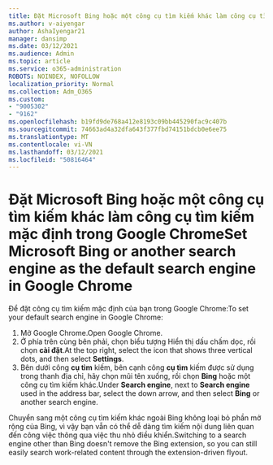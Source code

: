 ```yaml
---
title: Đặt Microsoft Bing hoặc một công cụ tìm kiếm khác làm công cụ tìm kiếm mặc định trong Google Chrome
ms.author: v-aiyengar
author: AshaIyengar21
manager: dansimp
ms.date: 03/12/2021
ms.audience: Admin
ms.topic: article
ms.service: o365-administration
ROBOTS: NOINDEX, NOFOLLOW
localization_priority: Normal
ms.collection: Adm_O365
ms.custom:
- "9005302"
- "9162"
ms.openlocfilehash: b19fd9de768a412e8193c09bb445290fac9c407b
ms.sourcegitcommit: 74663ad4a32dfa643f377fbd74151bdcb0e6ee75
ms.translationtype: MT
ms.contentlocale: vi-VN
ms.lasthandoff: 03/12/2021
ms.locfileid: "50816464"
---
```

# <a name="set-microsoft-bing-or-another-search-engine-as-the-default-search-engine-in-google-chrome"></a><span data-ttu-id="4cd41-102">Đặt Microsoft Bing hoặc một công cụ tìm kiếm khác làm công cụ tìm kiếm mặc định trong Google Chrome</span><span class="sxs-lookup"><span data-stu-id="4cd41-102">Set Microsoft Bing or another search engine as the default search engine in Google Chrome</span></span>

<span data-ttu-id="4cd41-103">Để đặt công cụ tìm kiếm mặc định của bạn trong Google Chrome:</span><span class="sxs-lookup"><span data-stu-id="4cd41-103">To set your default search engine in Google Chrome:</span></span>

1. <span data-ttu-id="4cd41-104">Mở Google Chrome.</span><span class="sxs-lookup"><span data-stu-id="4cd41-104">Open Google Chrome.</span></span>
1. <span data-ttu-id="4cd41-105">Ở phía trên cùng bên phải, chọn biểu tượng Hiển thị dấu chấm dọc, rồi chọn **cài đặt**.</span><span class="sxs-lookup"><span data-stu-id="4cd41-105">At the top right, select the icon that shows three vertical dots, and then select **Settings**.</span></span>
1. <span data-ttu-id="4cd41-106">Bên dưới công **cụ tìm** kiếm, bên cạnh công **cụ tìm** kiếm được sử dụng trong thanh địa chỉ, hãy chọn mũi tên xuống, rồi chọn **Bing** hoặc một công cụ tìm kiếm khác.</span><span class="sxs-lookup"><span data-stu-id="4cd41-106">Under **Search engine**, next to **Search engine** used in the address bar, select the down arrow, and then select **Bing** or another search engine.</span></span>

<span data-ttu-id="4cd41-107">Chuyển sang một công cụ tìm kiếm khác ngoài Bing không loại bỏ phần mở rộng của Bing, vì vậy bạn vẫn có thể dễ dàng tìm kiếm nội dung liên quan đến công việc thông qua việc thu nhỏ điều khiển.</span><span class="sxs-lookup"><span data-stu-id="4cd41-107">Switching to a search engine other than Bing doesn't remove the Bing extension, so you can still easily search work-related content through the extension-driven flyout.</span></span>
